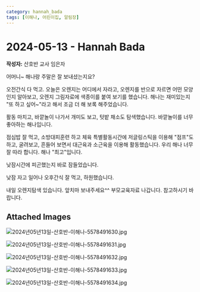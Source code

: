 ```yaml
---
category: hannah_bada
tags: [이해나, 어린이집, 알림장]
---
```


# 2024-05-13 - Hannah Bada

**작성자:** 산호반 교사 임은자  

어머니~  해나랑 주말은 잘 보내셨는지요?

오전간식 다 먹고. 오늘은 오렌지는 어디에서 자라고, 오렌지를 반으로 자르면 어떤 모양인지 알아보고, 오렌지 그림자료에 색종이를 붙여 보기를 했습니다.  해나는 재미있는지 "또 하고 싶어~"라고 해서 조금 더 해 보록 해주었습니다.

활동 마치고, 바깥놀이 나가서 개미도 보고, 텃밭 채소도 탐색했습니다. 바깥놀이를 너무 좋아하는 해나입니다.

점심밥 잘 먹고, 소방대피훈련 하고 체육 특별활동시간에 저글링스틱을 이용해 "점프"도 하고, 굴려보고, 흔들어 보면서 대근육과 소근육을 이용해 활동했습니다. 우리 해나 너무 잘 따라 합니다. 해나 "최고"입니다.

낮잠시간에 피곤했는지  바로  잠들었습니다.

낮잠 자고 일어나 오후간식  잘 먹고, 하원했습니다.

내일 오렌지탐색 있습니다. 앞치마 보내주세요^^
부모교육자료 나갑니다. 참고하시기 바랍니다.

## Attached Images
![2024년05년13일-산호반-이해나-5578491630.jpg](https://feghi.github.io/assets/img/bada_photo/2024년05년13일-산호반-이해나-5578491630.jpg)

![2024년05년13일-산호반-이해나-5578491631.jpg](https://feghi.github.io/assets/img/bada_photo/2024년05년13일-산호반-이해나-5578491631.jpg)

![2024년05년13일-산호반-이해나-5578491632.jpg](https://feghi.github.io/assets/img/bada_photo/2024년05년13일-산호반-이해나-5578491632.jpg)

![2024년05년13일-산호반-이해나-5578491633.jpg](https://feghi.github.io/assets/img/bada_photo/2024년05년13일-산호반-이해나-5578491633.jpg)

![2024년05년13일-산호반-이해나-5578491634.jpg](https://feghi.github.io/assets/img/bada_photo/2024년05년13일-산호반-이해나-5578491634.jpg)

